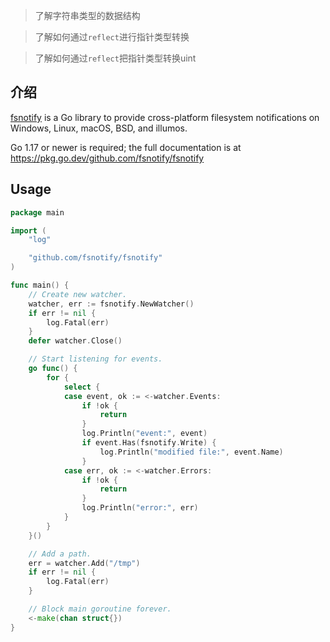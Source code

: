 > 了解字符串类型的数据结构

> 了解如何通过`reflect`进行指针类型转换

> 了解如何通过`reflect`把指针类型转换uint



## 介绍

[fsnotify](https://github.com/fsnotify/fsnotify) is a Go library to provide cross-platform filesystem notifications on Windows, Linux, macOS, BSD, and illumos.

Go 1.17 or newer is required; the full documentation is at https://pkg.go.dev/github.com/fsnotify/fsnotify


## Usage

```go
package main

import (
    "log"

    "github.com/fsnotify/fsnotify"
)

func main() {
    // Create new watcher.
    watcher, err := fsnotify.NewWatcher()
    if err != nil {
        log.Fatal(err)
    }
    defer watcher.Close()

    // Start listening for events.
    go func() {
        for {
            select {
            case event, ok := <-watcher.Events:
                if !ok {
                    return
                }
                log.Println("event:", event)
                if event.Has(fsnotify.Write) {
                    log.Println("modified file:", event.Name)
                }
            case err, ok := <-watcher.Errors:
                if !ok {
                    return
                }
                log.Println("error:", err)
            }
        }
    }()

    // Add a path.
    err = watcher.Add("/tmp")
    if err != nil {
        log.Fatal(err)
    }

    // Block main goroutine forever.
    <-make(chan struct{})
}
```